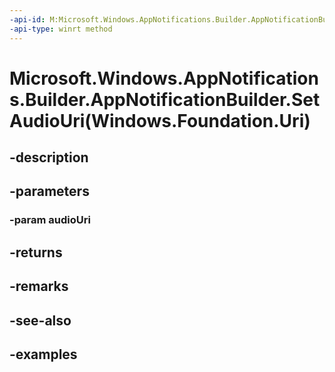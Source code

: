 ```yaml
---
-api-id: M:Microsoft.Windows.AppNotifications.Builder.AppNotificationBuilder.SetAudioUri(Windows.Foundation.Uri)
-api-type: winrt method
---
```


# Microsoft.Windows.AppNotifications.Builder.AppNotificationBuilder.SetAudioUri(Windows.Foundation.Uri)

<!--
public Microsoft.Windows.AppNotifications.Builder.AppNotificationBuilder SetAudioUri (System.Uri audioUri);
-->


## -description

## -parameters

### -param audioUri

## -returns

## -remarks

## -see-also

## -examples


